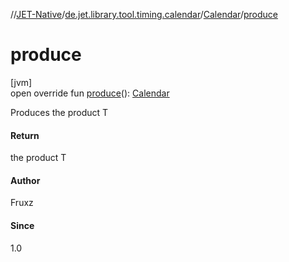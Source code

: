 //[JET-Native](../../../index.md)/[de.jet.library.tool.timing.calendar](../index.md)/[Calendar](index.md)/[produce](produce.md)

# produce

[jvm]\
open override fun [produce](produce.md)(): [Calendar](https://docs.oracle.com/javase/8/docs/api/java/util/Calendar.html)

Produces the product T

#### Return

the product T

#### Author

Fruxz

#### Since

1.0
